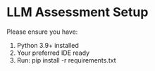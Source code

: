 # LLM Assessment Setup

Please ensure you have:
1. Python 3.9+ installed
2. Your preferred IDE ready
3. Run: pip install -r requirements.txt
